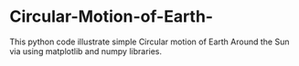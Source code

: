 # Circular-Motion-of-Earth-
This python code illustrate simple Circular motion of Earth Around the Sun via using matplotlib and numpy libraries.

